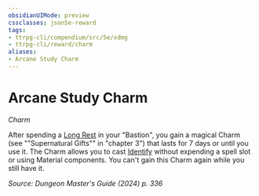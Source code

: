 ```yaml
---
obsidianUIMode: preview
cssclasses: json5e-reward
tags:
- ttrpg-cli/compendium/src/5e/xdmg
- ttrpg-cli/reward/charm
aliases:
- Arcane Study Charm
---
```

# Arcane Study Charm
*Charm*  

After spending a [Long Rest](/3-Mechanics/CLI/variant-rules/long-rest-xphb.md) in your "Bastion", you gain a magical Charm (see ""Supernatural Gifts"" in "chapter 3") that lasts for 7 days or until you use it. The Charm allows you to cast [Identify](/3-Mechanics/CLI/spells/identify-xphb.md) without expending a spell slot or using Material components. You can't gain this Charm again while you still have it.

*Source: Dungeon Master's Guide (2024) p. 336*